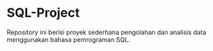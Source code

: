# SQL-Project
Repository ini berisi proyek sederhana pengolahan dan analisis data menggunakan bahasa pemrograman SQL.
